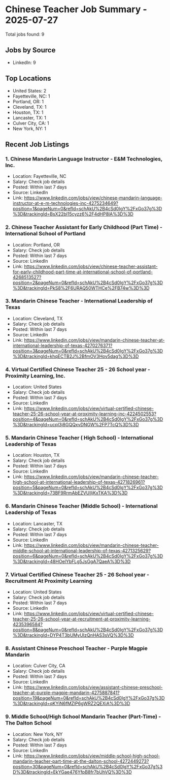 # Chinese Teacher Job Summary - 2025-07-27

Total jobs found: 9

## Jobs by Source

- LinkedIn: 9

## Top Locations

- United States: 2
- Fayetteville, NC: 1
- Portland, OR: 1
- Cleveland, TX: 1
- Houston, TX: 1
- Lancaster, TX: 1
- Culver City, CA: 1
- New York, NY: 1

## Recent Job Listings

### 1. Chinese Mandarin Language Instructor - E&M Technologies, Inc.
- Location: Fayetteville, NC
- Salary: Check job details
- Posted: Within last 7 days
- Source: LinkedIn
- Link: https://www.linkedin.com/jobs/view/chinese-mandarin-language-instructor-at-e-m-technologies-inc-4275234649?position=1&pageNum=0&refId=schAkU%2B4cSd0IgY%2FxGo37g%3D%3D&trackingId=BsX22bl15cyzz6%2F4dHP8lA%3D%3D

### 2. Chinese Teacher Assistant for Early Childhood (Part Time) - International School of Portland
- Location: Portland, OR
- Salary: Check job details
- Posted: Within last 7 days
- Source: LinkedIn
- Link: https://www.linkedin.com/jobs/view/chinese-teacher-assistant-for-early-childhood-part-time-at-international-school-of-portland-4268513527?position=2&pageNum=0&refId=schAkU%2B4cSd0IgY%2FxGo37g%3D%3D&trackingId=PkS8%2F6URAQ50WTHCe%2FB74w%3D%3D

### 3. Mandarin Chinese Teacher - International Leadership of Texas
- Location: Cleveland, TX
- Salary: Check job details
- Posted: Within last 7 days
- Source: LinkedIn
- Link: https://www.linkedin.com/jobs/view/mandarin-chinese-teacher-at-international-leadership-of-texas-4270276371?position=3&pageNum=0&refId=schAkU%2B4cSd0IgY%2FxGo37g%3D%3D&trackingId=khqECTB2J%2BfmOV3Hov5dag%3D%3D

### 4. Virtual Certified Chinese Teacher 25 - 26 School year - Proximity Learning, Inc.
- Location: United States
- Salary: Check job details
- Posted: Within last 7 days
- Source: LinkedIn
- Link: https://www.linkedin.com/jobs/view/virtual-certified-chinese-teacher-25-26-school-year-at-proximity-learning-inc-4224502553?position=4&pageNum=0&refId=schAkU%2B4cSd0IgY%2FxGo37g%3D%3D&trackingId=ucpl3j8GQQxvDNGW%2FP7TcQ%3D%3D

### 5. Mandarin Chinese Teacher ( High School) - International Leadership of Texas
- Location: Houston, TX
- Salary: Check job details
- Posted: Within last 7 days
- Source: LinkedIn
- Link: https://www.linkedin.com/jobs/view/mandarin-chinese-teacher-high-school-at-international-leadership-of-texas-4271826961?position=5&pageNum=0&refId=schAkU%2B4cSd0IgY%2FxGo37g%3D%3D&trackingId=73BF9RrmAbEZVUIIjKxTKA%3D%3D

### 6. Mandarin Chinese Teacher (Middle School) - International Leadership of Texas
- Location: Lancaster, TX
- Salary: Check job details
- Posted: Within last 7 days
- Source: LinkedIn
- Link: https://www.linkedin.com/jobs/view/mandarin-chinese-teacher-middle-school-at-international-leadership-of-texas-4271325629?position=6&pageNum=0&refId=schAkU%2B4cSd0IgY%2FxGo37g%3D%3D&trackingId=48HOelYbFLg5JsGgA7QaeA%3D%3D

### 7. Virtual Certified Chinese Teacher 25 - 26 School year - Recruitment At Proximity Learning
- Location: United States
- Salary: Check job details
- Posted: Within last 7 days
- Source: LinkedIn
- Link: https://www.linkedin.com/jobs/view/virtual-certified-chinese-teacher-25-26-school-year-at-recruitment-at-proximity-learning-4235396584?position=8&pageNum=0&refId=schAkU%2B4cSd0IgY%2FxGo37g%3D%3D&trackingId=DYP4T3bUMyUIzQnHAS3sVQ%3D%3D

### 8. Assistant Chinese Preschool Teacher - Purple Magpie Mandarin
- Location: Culver City, CA
- Salary: Check job details
- Posted: Within last 7 days
- Source: LinkedIn
- Link: https://www.linkedin.com/jobs/view/assistant-chinese-preschool-teacher-at-purple-magpie-mandarin-4275887841?position=19&pageNum=0&refId=schAkU%2B4cSd0IgY%2FxGo37g%3D%3D&trackingId=qKYiN6fMZlP6gWRZ2QEXiA%3D%3D

### 9. Middle School/High School Mandarin Teacher (Part-Time) - The Dalton School
- Location: New York, NY
- Salary: Check job details
- Posted: Within last 7 days
- Source: LinkedIn
- Link: https://www.linkedin.com/jobs/view/middle-school-high-school-mandarin-teacher-part-time-at-the-dalton-school-4272449273?position=30&pageNum=0&refId=schAkU%2B4cSd0IgY%2FxGo37g%3D%3D&trackingId=EkYGae476YfpB8fr7bUhVQ%3D%3D

